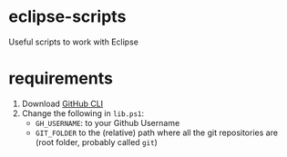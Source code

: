 # eclipse-scripts
Useful scripts to work with Eclipse

# requirements
1. Download [GitHub CLI](https://cli.github.com/)
2. Change the following in `lib.ps1`:
   * `GH_USERNAME`: to your Github Username
   * `GIT_FOLDER` to the (relative) path where all the git repositories are (root folder, probably called `git`)
